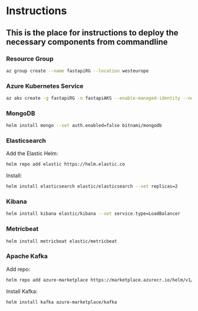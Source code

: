 # Instructions

## This is the place for instructions to deploy the necessary components from commandline

### Resource Group

```bash
az group create --name fastapiRG --location westeurope
```

### Azure Kubernetes Service

```bash
az aks create -g fastapiRG -n fastapiAKS --enable-managed-identity --node-count 2 --node-vm-size Standard_B8ms --enable-cluster-autoscaler --min-count 2 --max-count 2
```

### MongoDB

```bash
helm install mongo --set auth.enabled=false bitnami/mongodb
```

### Elasticsearch

Add the Elastic Helm:

```bash
helm repo add elastic https://helm.elastic.co
```

Install:

```bash
helm install elasticsearch elastic/elasticsearch --set replicas=2
```

### Kibana

```bash
helm install kibana elastic/kibana --set service.type=LoadBalancer
```

### Metricbeat

```bash
helm install metricbeat elastic/metricbeat
```

### Apache Kafka

Add repo:

```bash
helm repo add azure-marketplace https://marketplace.azurecr.io/helm/v1/repo
```

Install Kafka:

```bash
helm install kafka azure-marketplace/kafka
```
